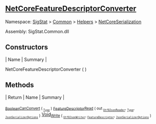# <sub>[NetCoreFeatureDescriptorConverter](./NetCoreFeatureDescriptorConverter.md)</sub>

Namespace: [SigStat]() > [Common](./../../README.md) > [Helpers](./../README.md) > [NetCoreSerialization](./README.md)

Assembly: SigStat.Common.dll


## Constructors

| Name | Summary | 

NetCoreFeatureDescriptorConverter (  )<sub></sub>


## Methods

| Return | Name | Summary | 

<sub>[Boolean](https://docs.microsoft.com/en-us/dotnet/api/System.Boolean)</sub><sub>[CanConvert](./Methods/NetCoreFeatureDescriptorConverter-100664068.md) ( <sub>[`Type`](https://docs.microsoft.com/en-us/dotnet/api/System.Type)</sub> )</sub><sub></sub>
<sub>[FeatureDescriptor](./../../FeatureDescriptor.md)</sub><sub>[Read](./Methods/NetCoreFeatureDescriptorConverter-100664069.md) ( out <sub>[`Utf8JsonReader`](https://docs.microsoft.com/en-us/dotnet/api/System.Text.Json.Utf8JsonReader)</sub>, <sub>[`Type`](https://docs.microsoft.com/en-us/dotnet/api/System.Type)</sub>, <sub>[`JsonSerializerOptions`](https://docs.microsoft.com/en-us/dotnet/api/System.Text.Json.JsonSerializerOptions)</sub> )</sub><sub></sub>
[Void](https://docs.microsoft.com/en-us/dotnet/api/System.Void)<sub>[Write](./Methods/NetCoreFeatureDescriptorConverter-100664070.md) ( <sub>[`Utf8JsonWriter`](https://docs.microsoft.com/en-us/dotnet/api/System.Text.Json.Utf8JsonWriter)</sub>, <sub>[`FeatureDescriptor`](./../../FeatureDescriptor.md)</sub>, <sub>[`JsonSerializerOptions`](https://docs.microsoft.com/en-us/dotnet/api/System.Text.Json.JsonSerializerOptions)</sub> )</sub><sub></sub>



